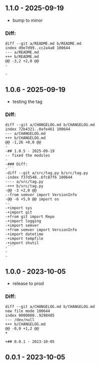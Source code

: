 
## 1.1.0 - 2025-09-19
- bump to minor

### Diff:
```
diff --git a/README.md b/README.md
index d9e7d99..cc2a4a0 100644
--- a/README.md
+++ b/README.md
@@ -3,2 +2,0 @@
-
-
```


## 1.0.6 - 2025-09-19
- testing the tag

### Diff:
```
diff --git a/CHANGELOG.md b/CHANGELOG.md
index 72b4321..0afe461 100644
--- a/CHANGELOG.md
+++ b/CHANGELOG.md
@@ -1,26 +0,0 @@
-
-## 1.0.5 - 2025-09-19
-- fixed the modules
-
-### Diff:
-```
-diff --git a/src/tag.py b/src/tag.py
-index f37d548..6fc87f6 100644
---- a/src/tag.py
-+++ b/src/tag.py
-@@ -3 +2,0 @@
--from semver import VersionInfo
-@@ -6 +5,9 @@ import os
--
-+import sys
-+import git
-+from git import Repo
-+import logging
-+import semver
-+from semver import VersionInfo
-+import datetime
-+import tempfile
-+import shutil
-```
-
-
```

## 1.0.0 - 2023-10-05
- release to prod

### Diff:
```
diff --git a/CHANGELOG.md b/CHANGELOG.md
new file mode 100644
index 0000000..9298485
--- /dev/null
+++ b/CHANGELOG.md
@@ -0,0 +1,2 @@
+

+## 0.0.1 - 2023-10-05

```


## 0.0.1 - 2023-10-05

